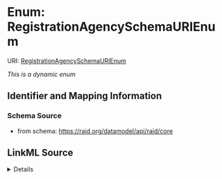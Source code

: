 # Enum: RegistrationAgencySchemaURIEnum



URI: [RegistrationAgencySchemaURIEnum](RegistrationAgencySchemaURIEnum.md)


_This is a dynamic enum_








## Identifier and Mapping Information







### Schema Source


* from schema: https://raid.org/datamodel/api/raid/core






## LinkML Source

<details>
```yaml
name: RegistrationAgencySchemaURIEnum
from_schema: https://raid.org/datamodel/api/raid/core
rank: 1000
reachable_from:
  source_ontology: https://vocabs.ardc.edu.au/repository/api/sparql/raid_research-activity-identifier-raid-controlled-lists_raid-cl-v1-1
  source_nodes:
  - https://vocabulary.raid.org/identifier.registrationAgency.schemaUri/242
  relationship_types:
  - skos:hasTopConcept
  is_direct: true
  include_self: false
  traverse_up: false

```
</details>
